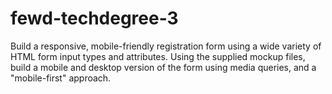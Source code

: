# fewd-techdegree-3

Build a responsive, mobile-friendly registration form using a wide variety of HTML form input types and attributes. Using the supplied mockup files, build a mobile and desktop version of the form using media queries, and a "mobile-first" approach.
